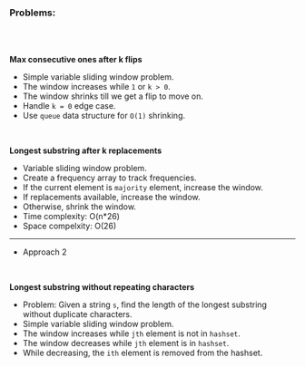 ### Problems:

<br>
<br>

**Max consecutive ones after k flips**
- Simple variable sliding window problem.
- The window increases while `1` or `k > 0`.
- The window shrinks till we get a flip to move on.
- Handle `k = 0` edge case.
- Use `queue` data structure for `O(1)` shrinking.

<br>

**Longest substring after k replacements**
- Variable sliding window problem.
- Create a frequency array to track frequencies.
- If the current element is `majority` element, increase the window.
- If replacements available, increase the window.
- Otherwise, shrink the window.
- Time complexity: O(n*26)
- Space compelxity: O(26)
---
- Approach 2

<br>

**Longest substring without repeating characters**
- Problem: Given a string `s`, find the length of the longest substring without duplicate characters.
- Simple variable sliding window problem.
- The window increases while `jth` element is not in `hashset`.
- The window decreases while `jth` element is in `hashset`.
- While decreasing, the `ith` element is removed from the hashset.
